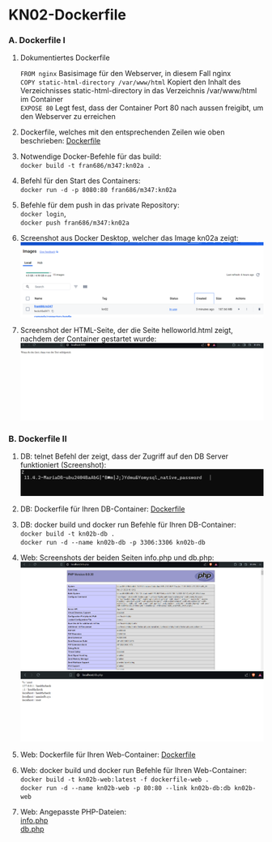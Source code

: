 # KN02-Dockerfile

### A. Dockerfile I

1. Dokumentiertes Dockerfile

   `FROM nginx` Basisimage für den Webserver, in diesem Fall nginx <br>
   `COPY static-html-directory /var/www/html` Kopiert den Inhalt des Verzeichnisses static-html-directory in das Verzeichnis /var/www/html im Container <br>
   `EXPOSE 80` Legt fest, dass der Container Port 80 nach aussen freigibt, um den Webserver zu erreichen <br>

2. Dockerfile, welches mit den entsprechenden Zeilen wie oben beschrieben:
   [Dockerfile](/kn02/A/dockerfile)

3. Notwendige Docker-Befehle für das build: <br>
   `docker build -t fran686/m347:kn02a .`

4. Befehl für den Start des Containers:<br>
   `docker run -d -p 8080:80 fran686/m347:kn02a` <br>

5. Befehle für dem push in das private Repository: <br>
   `docker login`, <br>
   `docker push fran686/m347:kn02a`

6. Screenshot aus Docker Desktop, welcher das Image kn02a zeigt:
   ![](/kn02/A/img/kn02-1.png) <br>

7. Screenshot der HTML-Seite, der die Seite helloworld.html zeigt, nachdem der Container gestartet wurde: <br>
   ![](/kn02/A/img/kn02-2.png) <br>

### B. Dockerfile II

1. DB: telnet Befehl der zeigt, dass der Zugriff auf den DB Server funktioniert (Screenshot):
   ![](/kn02/B/img/1.png) <br>

2. DB: Dockerfile für Ihren DB-Container: [Dockerfile](/kn02/B/dockerfile)

3. DB: docker build und docker run Befehle für Ihren DB-Container: <br>
   `docker build -t kn02b-db .` <br>
   `docker run -d --name kn02b-db -p 3306:3306 kn02b-db`

4. Web: Screenshots der beiden Seiten info.php und db.php:
   ![](/kn02/B/img/2.png) <br>
   ![](/kn02/B/img/3.png)

5. Web: Dockerfile für Ihren Web-Container:
   [Dockerfile](/kn02/B/dockerfile-web)

6. Web: docker build und docker run Befehle für Ihren Web-Container: <br>
   `docker build -t kn02b-web:latest -f dockerfile-web .` <br>
   `docker run -d --name kn02b-web -p 80:80 --link kn02b-db:db kn02b-web`

7. Web: Angepasste PHP-Dateien: <br>
   [info.php](/kn02/B/info.php) <br>
   [db.php](/kn02/B/db.php)
